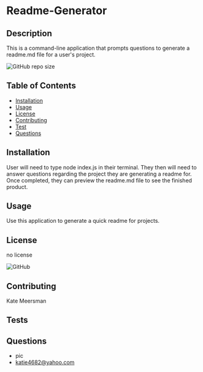 
  # Readme-Generator
  ## Description
  This is a command-line application that prompts questions to generate a readme.md file for a user's project.

  ![GitHub repo size](https://img.shields.io/github/repo-size/kmeersman624/README-Geneartor)

  ## Table of Contents
  * [Installation](#installation)
  * [Usage](#usage)
  * [License](#license)
  * [Contributing](#contributing)
  * [Test](#tests)
  * [Questions](#questions) 

  ## Installation
  User will need to type node index.js in their terminal.  They then will need to answer questions regarding the project they are generating a readme for. Once completed, they can preview the readme.md file to see the finished product.

  ## Usage
  Use this application to generate a quick readme for projects.

  ## License
  no license 

  ![GitHub](https://img.shields.io/github/license/kmeersman624/README-Geneartor)

  ## Contributing
  Kate Meersman

  ## Tests

  ## Questions
  * pic
  * katie4682@yahoo.com

    